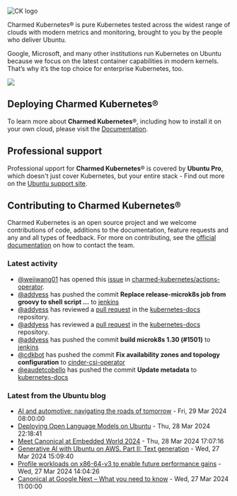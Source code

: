 ![CK logo](https://assets.ubuntu.com/v1/451d4cf4-Charmed+Kubernetes_RGB_onWhite_2022.svg)

Charmed Kubernetes® is pure Kubernetes tested across the widest range of clouds with modern metrics and monitoring, brought to you by the people who deliver Ubuntu.

Google, Microsoft, and many other institutions run Kubernetes on Ubuntu because we focus on the latest container capabilities in modern kernels. That’s why it’s the top choice for enterprise Kubernetes, too.

![](https://assets.ubuntu.com/v1/843c77b6-juju-at-a-glace.svg)

## Deploying Charmed Kubernetes®

To learn more about **Charmed Kubernetes**®, including how to install it on your own cloud, please visit the [Documentation][docs].

## Professional support

Professional upport for **Charmed Kubernetes**® is covered by **Ubuntu Pro**, which doesn't just cover Kubernetes, but your entire stack - Find out more on the [Ubuntu support site](https://ubuntu.com/support).

## Contributing to Charmed Kubernetes®

Charmed Kubernetes is an open source project and we welcome contributions of code, additions to the documentation, feature requests and any and all types of feedback. For more on contributing, see the [official documentation][get-in-touch] on how to contact the team.

<!-- LINKS -->
[docs]: https://ubuntu.com/kubernetes/docs
[get-in-touch]: https://ubuntu.com/kubernetes/docs/get-in-touch

### Latest activity

<!-- activity starts -->
 - [@weiiwang01](https://github.com/weiiwang01) has opened this [issue](https://github.com/charmed-kubernetes/actions-operator/issues/72) in [charmed-kubernetes/actions-operator](https://api.github.com/repos/charmed-kubernetes/actions-operator).
 - [@addyess](https://github.com/addyess) has pushed the commit **Replace release-microk8s job from groovy to shell script ...** to [jenkins](https://github.com/charmed-kubernetes/jenkins)
 - [@addyess](https://github.com/addyess) has reviewed a [pull request](https://github.com/charmed-kubernetes/kubernetes-docs/pull/838) in the [kubernetes-docs](https://github.com/charmed-kubernetes/kubernetes-docs) repository.
 - [@addyess](https://github.com/addyess) has reviewed a [pull request](https://github.com/charmed-kubernetes/kubernetes-docs/pull/838) in the [kubernetes-docs](https://github.com/charmed-kubernetes/kubernetes-docs) repository.
 - [@addyess](https://github.com/addyess) has pushed the commit **build microk8s 1.30 (#1501)** to [jenkins](https://github.com/charmed-kubernetes/jenkins)
 - [@cdkbot](https://github.com/cdkbot) has pushed the commit **Fix availability zones and topology configuration** to [cinder-csi-operator](https://github.com/charmed-kubernetes/cinder-csi-operator)
 - [@eaudetcobello](https://github.com/eaudetcobello) has pushed the commit **Update metadata** to [kubernetes-docs](https://github.com/charmed-kubernetes/kubernetes-docs)
<!-- activity ends -->

<!-- roadmap starts -->

<!-- roadmap ends -->

### Latest from the Ubuntu blog

<!-- blog starts -->
* [AI and automotive: navigating the roads of tomorrow](https://ubuntu.com//blog/ai-and-automotive-navigating-the-roads-of-tomorrow) - Fri, 29 Mar 2024 08:00:00 
* [Deploying Open Language Models on Ubuntu](https://ubuntu.com//blog/deploying-open-language-models-on-ubuntu) - Thu, 28 Mar 2024 22:18:41 
* [Meet Canonical at Embedded World 2024](https://ubuntu.com//blog/meet-canonical-at-embedded-world-2024) - Thu, 28 Mar 2024 17:07:16 
* [Generative AI with Ubuntu on AWS. Part II: Text generation](https://ubuntu.com//blog/genai-on-ubuntu-on-aws-text-generation) - Wed, 27 Mar 2024 15:09:40 
* [Profile workloads on x86-64-v3 to enable future performance gains](https://ubuntu.com//blog/profile-workloads-on-x86-64-v3-to-enable-future-performance-gains) - Wed, 27 Mar 2024 14:04:26 
* [Canonical at Google Next &#8211; What you need to know](https://ubuntu.com//blog/canonical-at-google-next-2024) - Wed, 27 Mar 2024 11:00:00 
<!-- blog ends -->
